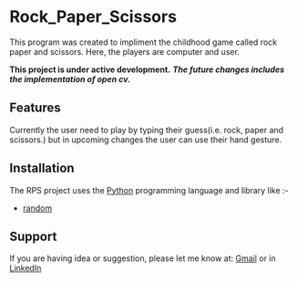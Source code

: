 # Rock_Paper_Scissors

This program was created to impliment the childhood game called rock paper and scissors.
Here, the players are computer and user.

**This project is under active development.** 
***The future changes includes the implementation of open cv.***

Features
--------

Currently the user need to play by typing their guess(i.e. rock, paper and scissors.)
but in upcoming changes the user can use their hand gesture.

Installation
------------

The RPS project uses the [Python](https://www.python.org/) programming language
and library like :- 

- [random](https://docs.python.org/3/library/random.html)

Support
-------

If you are having idea or suggestion, please let me know at: [Gmail](rishi.shrestha101@gmail.com) or in [LinkedIn](https://www.linkedin.com/in/rishi-raj-shrestha-2279331a9/)
